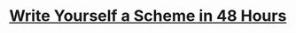 [Write Yourself a Scheme in 48 Hours](http://en.wikibooks.org/wiki/Write_Yourself_a_Scheme_in_48_Hours/Parsing)
=====================================
